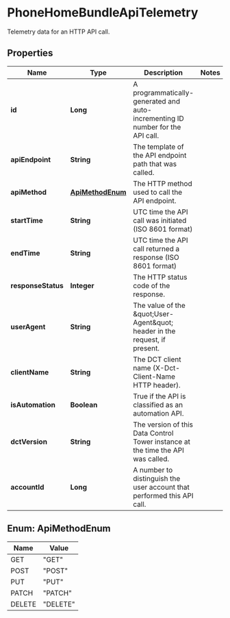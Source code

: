 

# PhoneHomeBundleApiTelemetry

Telemetry data for an HTTP API call.

## Properties

| Name | Type | Description | Notes |
|------------ | ------------- | ------------- | -------------|
|**id** | **Long** | A programmatically-generated and auto-incrementing ID number for the API call. |  |
|**apiEndpoint** | **String** | The template of the API endpoint path that was called. |  |
|**apiMethod** | [**ApiMethodEnum**](#ApiMethodEnum) | The HTTP method used to call the API endpoint. |  |
|**startTime** | **String** | UTC time the API call was initiated (ISO 8601 format) |  |
|**endTime** | **String** | UTC time the API call returned a response (ISO 8601 format) |  |
|**responseStatus** | **Integer** | The HTTP status code of the response. |  |
|**userAgent** | **String** | The value of the \&quot;User-Agent\&quot; header in the request, if present. |  |
|**clientName** | **String** | The DCT client name (X-Dct-Client-Name HTTP header). |  |
|**isAutomation** | **Boolean** | True if the API is classified as an automation API. |  |
|**dctVersion** | **String** | The version of this Data Control Tower instance at the time the API was called. |  |
|**accountId** | **Long** | A number to distinguish the user account that performed this API call. |  |



## Enum: ApiMethodEnum

| Name | Value |
|---- | -----|
| GET | &quot;GET&quot; |
| POST | &quot;POST&quot; |
| PUT | &quot;PUT&quot; |
| PATCH | &quot;PATCH&quot; |
| DELETE | &quot;DELETE&quot; |



